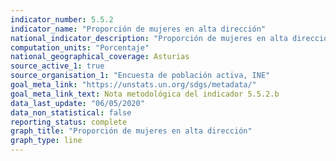 ```yaml
---
indicator_number: 5.5.2
indicator_name: "Proporción de mujeres en alta dirección"
national_indicator_description: "Proporción de mujeres en alta dirección"
computation_units: "Porcentaje"
national_geographical_coverage: Asturias
source_active_1: true
source_organisation_1: "Encuesta de población activa, INE"
goal_meta_link: "https://unstats.un.org/sdgs/metadata/"
goal_meta_link_text: Nota metodológica del indicador 5.5.2.b
data_last_update: "06/05/2020"
data_non_statistical: false
reporting_status: complete
graph_title: "Proporción de mujeres en alta dirección"
graph_type: line
---
```

